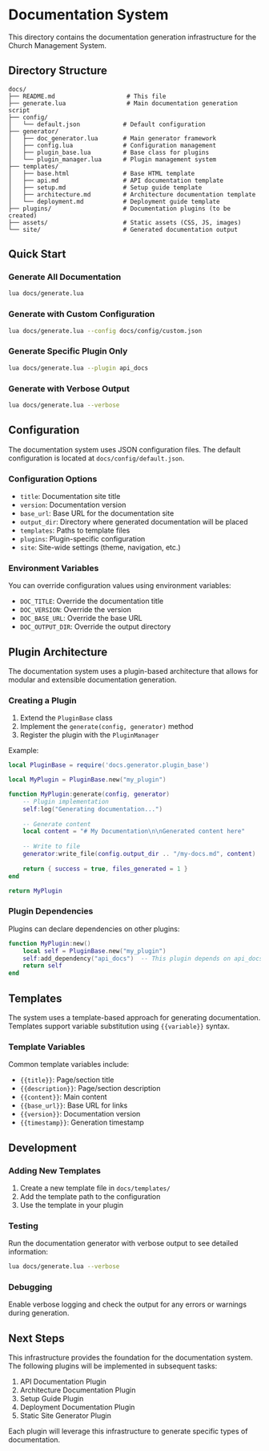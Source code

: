 # Documentation System

This directory contains the documentation generation infrastructure for the Church Management System.

## Directory Structure

```
docs/
├── README.md                    # This file
├── generate.lua                 # Main documentation generation script
├── config/
│   └── default.json            # Default configuration
├── generator/
│   ├── doc_generator.lua       # Main generator framework
│   ├── config.lua              # Configuration management
│   ├── plugin_base.lua         # Base class for plugins
│   └── plugin_manager.lua      # Plugin management system
├── templates/
│   ├── base.html               # Base HTML template
│   ├── api.md                  # API documentation template
│   ├── setup.md                # Setup guide template
│   ├── architecture.md         # Architecture documentation template
│   └── deployment.md           # Deployment guide template
├── plugins/                    # Documentation plugins (to be created)
├── assets/                     # Static assets (CSS, JS, images)
└── site/                       # Generated documentation output
```

## Quick Start

### Generate All Documentation

```bash
lua docs/generate.lua
```

### Generate with Custom Configuration

```bash
lua docs/generate.lua --config docs/config/custom.json
```

### Generate Specific Plugin Only

```bash
lua docs/generate.lua --plugin api_docs
```

### Generate with Verbose Output

```bash
lua docs/generate.lua --verbose
```

## Configuration

The documentation system uses JSON configuration files. The default configuration is located at `docs/config/default.json`.

### Configuration Options

- `title`: Documentation site title
- `version`: Documentation version
- `base_url`: Base URL for the documentation site
- `output_dir`: Directory where generated documentation will be placed
- `templates`: Paths to template files
- `plugins`: Plugin-specific configuration
- `site`: Site-wide settings (theme, navigation, etc.)

### Environment Variables

You can override configuration values using environment variables:

- `DOC_TITLE`: Override the documentation title
- `DOC_VERSION`: Override the version
- `DOC_BASE_URL`: Override the base URL
- `DOC_OUTPUT_DIR`: Override the output directory

## Plugin Architecture

The documentation system uses a plugin-based architecture that allows for modular and extensible documentation generation.

### Creating a Plugin

1. Extend the `PluginBase` class
2. Implement the `generate(config, generator)` method
3. Register the plugin with the `PluginManager`

Example:

```lua
local PluginBase = require('docs.generator.plugin_base')

local MyPlugin = PluginBase.new("my_plugin")

function MyPlugin:generate(config, generator)
    -- Plugin implementation
    self:log("Generating documentation...")
    
    -- Generate content
    local content = "# My Documentation\n\nGenerated content here"
    
    -- Write to file
    generator:write_file(config.output_dir .. "/my-docs.md", content)
    
    return { success = true, files_generated = 1 }
end

return MyPlugin
```

### Plugin Dependencies

Plugins can declare dependencies on other plugins:

```lua
function MyPlugin:new()
    local self = PluginBase.new("my_plugin")
    self:add_dependency("api_docs")  -- This plugin depends on api_docs
    return self
end
```

## Templates

The system uses a template-based approach for generating documentation. Templates support variable substitution using `{{variable}}` syntax.

### Template Variables

Common template variables include:

- `{{title}}`: Page/section title
- `{{description}}`: Page/section description
- `{{content}}`: Main content
- `{{base_url}}`: Base URL for links
- `{{version}}`: Documentation version
- `{{timestamp}}`: Generation timestamp

## Development

### Adding New Templates

1. Create a new template file in `docs/templates/`
2. Add the template path to the configuration
3. Use the template in your plugin

### Testing

Run the documentation generator with verbose output to see detailed information:

```bash
lua docs/generate.lua --verbose
```

### Debugging

Enable verbose logging and check the output for any errors or warnings during generation.

## Next Steps

This infrastructure provides the foundation for the documentation system. The following plugins will be implemented in subsequent tasks:

1. API Documentation Plugin
2. Architecture Documentation Plugin  
3. Setup Guide Plugin
4. Deployment Documentation Plugin
5. Static Site Generator Plugin

Each plugin will leverage this infrastructure to generate specific types of documentation.
